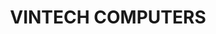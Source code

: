 ---
title: "VINTECH COMPUTERS"
url: /hyderabad/vintech-computers-bahadurpally-village-opp-tnr-sainik-academy-qutbullapur-2/
shop: Computer
---